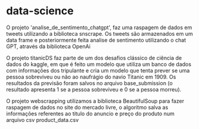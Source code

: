 # data-science

O projeto 'analise_de_sentimento_chatgpt', faz uma raspagem de dados em tweets utilizando a biblioteca snscrape. 
Os tweets são armazenados em um data frame e posteriormente feita analise de sentimento utilizando o chat GPT, através da biblioteca OpenAi

O projeto titanicDS faz parte de um dos desafios clássico de ciência de dados do kaggle, em que é feito um modelo que utiliza um banco de dados com
informações dos tripulante e cria um modelo que tenta prever se uma pessoa sobreviveu ou não ao naufrágio do navio Titanic em 1909. 
Os resultados da previsão foram salvos no arquivo base_submission (o resultado apresenta 1 se a pessoa sobreviveu e 0 se a pessoa morreu).

O projeto webscrapping utilizamos a biblioteca BeautifulSoup para fazer raspagem de dados no site do mercado livre, o algoritmo salva as informações referentes ao titulo do anuncio e preço do produto num arquivo csv product_data.csv
